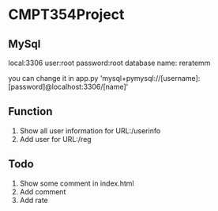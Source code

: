 # CMPT354Project
## MySql
local:3306
user:root
password:root
database name: reratemm

you can change it in app.py
'mysql+pymysql://[username]:[password]@localhost:3306/[name]'
## Function
1. Show all user information for URL:/userinfo
2. Add user for URL:/reg
## Todo
1. Show some comment in index.html
2. Add comment
3. Add rate
